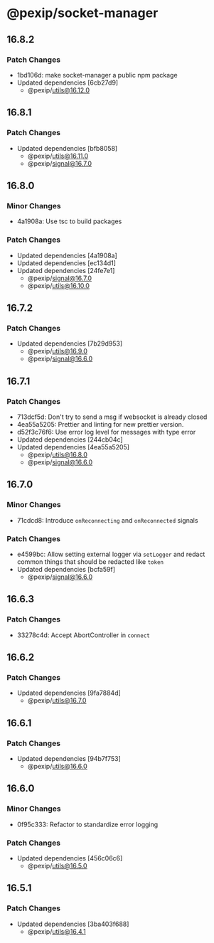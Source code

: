# @pexip/socket-manager

## 16.8.2

### Patch Changes

- 1bd106d: make socket-manager a public npm package
- Updated dependencies [6cb27d9]
  - @pexip/utils@16.12.0

## 16.8.1

### Patch Changes

- Updated dependencies [bfb8058]
  - @pexip/utils@16.11.0
  - @pexip/signal@16.7.0

## 16.8.0

### Minor Changes

- 4a1908a: Use tsc to build packages

### Patch Changes

- Updated dependencies [4a1908a]
- Updated dependencies [ec134d1]
- Updated dependencies [24fe7e1]
  - @pexip/signal@16.7.0
  - @pexip/utils@16.10.0

## 16.7.2

### Patch Changes

- Updated dependencies [7b29d953]
  - @pexip/utils@16.9.0
  - @pexip/signal@16.6.0

## 16.7.1

### Patch Changes

- 713dcf5d: Don't try to send a msg if websocket is already closed
- 4ea55a5205: Prettier and linting for new prettier version.
- d52f3c76f6: Use error log level for messages with type error
- Updated dependencies [244cb04c]
- Updated dependencies [4ea55a5205]
  - @pexip/utils@16.8.0
  - @pexip/signal@16.6.0

## 16.7.0

### Minor Changes

- 71cdcd8: Introduce `onReconnecting` and `onReconnected` signals

### Patch Changes

- e4599bc: Allow setting external logger via `setLogger` and redact common
  things that should be redacted like `token`
- Updated dependencies [bcfa59f]
  - @pexip/signal@16.6.0

## 16.6.3

### Patch Changes

- 33278c4d: Accept AbortController in `connect`

## 16.6.2

### Patch Changes

- Updated dependencies [9fa7884d]
  - @pexip/utils@16.7.0

## 16.6.1

### Patch Changes

- Updated dependencies [94b7f753]
  - @pexip/utils@16.6.0

## 16.6.0

### Minor Changes

- 0f95c333: Refactor to standardize error logging

### Patch Changes

- Updated dependencies [456c06c6]
  - @pexip/utils@16.5.0

## 16.5.1

### Patch Changes

- Updated dependencies [3ba403f688]
  - @pexip/utils@16.4.1

